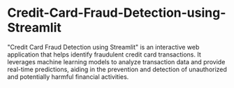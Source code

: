 # Credit-Card-Fraud-Detection-using-Streamlit
"Credit Card Fraud Detection using Streamlit" is an interactive web application that helps identify fraudulent credit card transactions. It leverages machine learning models to analyze transaction data and provide real-time predictions, aiding in the prevention and detection of unauthorized and potentially harmful financial activities.

